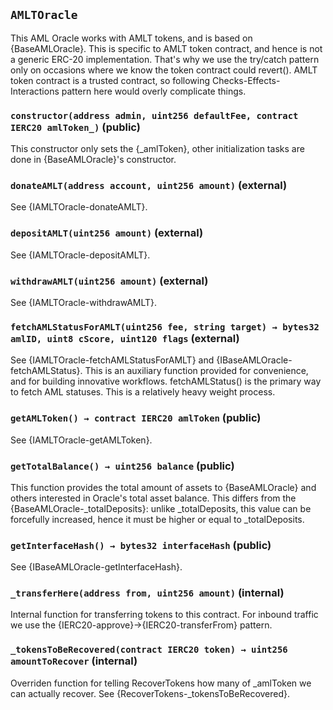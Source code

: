 ## `AMLTOracle`



This AML Oracle works with AMLT tokens, and is based on
{BaseAMLOracle}.
This is specific to AMLT token contract, and hence is not a generic
ERC-20 implementation. That's why we use the try/catch pattern only on
occasions where we know the token contract could revert().
AMLT token contract is a trusted contract, so following
Checks-Effects-Interactions pattern here would overly complicate things.


### `constructor(address admin, uint256 defaultFee, contract IERC20 amlToken_)` (public)



This constructor only sets the {_amlToken}, other initialization
tasks are done in {BaseAMLOracle}'s constructor.

### `donateAMLT(address account, uint256 amount)` (external)



See {IAMLTOracle-donateAMLT}.

### `depositAMLT(uint256 amount)` (external)



See {IAMLTOracle-depositAMLT}.

### `withdrawAMLT(uint256 amount)` (external)



See {IAMLTOracle-withdrawAMLT}.

### `fetchAMLStatusForAMLT(uint256 fee, string target) → bytes32 amlID, uint8 cScore, uint120 flags` (external)



See {IAMLTOracle-fetchAMLStatusForAMLT} and
{IBaseAMLOracle-fetchAMLStatus}.
This is an auxiliary function provided for convenience, and for building
innovative workflows. fetchAMLStatus() is the primary way to fetch
AML statuses. This is a relatively heavy weight process.

### `getAMLToken() → contract IERC20 amlToken` (public)



See {IAMLTOracle-getAMLToken}.

### `getTotalBalance() → uint256 balance` (public)



This function provides the total amount of assets to
{BaseAMLOracle} and others interested in Oracle's total asset balance.
This differs from the {BaseAMLOracle-_totalDeposits}: unlike
_totalDeposits, this value can be forcefully increased, hence it must be
higher or equal to _totalDeposits.


### `getInterfaceHash() → bytes32 interfaceHash` (public)



See {IBaseAMLOracle-getInterfaceHash}.

### `_transferHere(address from, uint256 amount)` (internal)



Internal function for transferring tokens to this contract.
For inbound traffic we use the {IERC20-approve}->{IERC20-transferFrom}
pattern.


### `_tokensToBeRecovered(contract IERC20 token) → uint256 amountToRecover` (internal)



Overriden function for telling RecoverTokens how many of _amlToken
we can actually recover. See {RecoverTokens-_tokensToBeRecovered}.


